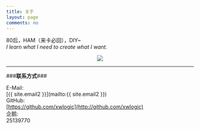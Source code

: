 ```yaml
---
title: 关于
layout: page
comments: no
---
```


80后，HAM（来卡必回），DIY~  
*I learn what I need to create what I want.*        

<center>
<a href="http://www.hamqsl.com/solar.html" title="Click to add Solar-Terrestrial Data to your website!"><img src="http://www.hamqsl.com/solar101vhf.php"></a>
</center>

---

###**联系方式**###

E-Mail:  
[{{ site.email2 }}](mailto:{{ site.email2 }})  
GitHub:  
[https://github.com/xwlogic](http://github.com/xwlogic)  
企鹅:    
25139770


